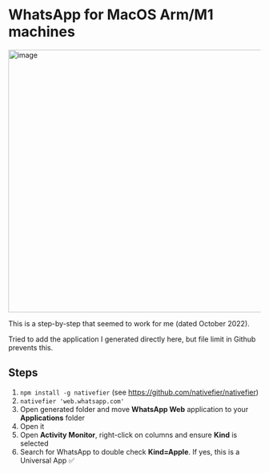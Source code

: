 # WhatsApp for MacOS Arm/M1 machines

<img width="524" alt="image" src="https://user-images.githubusercontent.com/4234732/195083454-ecc4497d-c9f8-4b08-81f6-49b8ac2c447f.png">

This is a step-by-step that seemed to work for me (dated October 2022).

Tried to add the application I generated directly here, but file limit in Github prevents this.

## Steps

1. `npm install -g nativefier` (see https://github.com/nativefier/nativefier)
2. `nativefier 'web.whatsapp.com'`
3. Open generated folder and move **WhatsApp Web** application to your **Applications** folder
4. Open it
5. Open **Activity Monitor**, right-click on columns and ensure **Kind** is selected
6. Search for WhatsApp to double check **Kind=Apple**. If yes, this is a Universal App ✅

